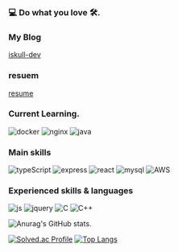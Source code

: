 ### 💻 Do what you love 🛠.
### My Blog
[iskull-dev](https://iskull-dev.tistory.com/)  
### resuem
[resume](https://skullkim.github.io/)
### Current Learning. 
![docker](https://img.shields.io/badge/Docker-%232496ED?logo=Docker&logoColor=white)
![nginx](https://img.shields.io/badge/nginx-%23009639?logo=nginx&logoColor=white)
![java](https://img.shields.io/badge/-java-%23007396?logo=Java&logoWidth=20)

### Main skills
![typeScript](https://img.shields.io/badge/TypeScript-%233178C6?logo=TypeScript&logoColor=white)
![express](https://img.shields.io/badge/-express-%23339933?logo=Express&logoWidth=20)
![react](https://img.shields.io/badge/-react-%2361DAFB?logo=React&logoWidth=20&logoColor=white)
![mysql](https://img.shields.io/badge/-mysql-%234479A1?logo=MySQL&logoColor=white&logoWidth=20)
![AWS](https://img.shields.io/badge/-AWS-%23232F3E?logo=Amazon%20AWS&logoWidth=20)  
  
### Experienced skills & languages
![js](https://img.shields.io/badge/-java%20script-%23F7DF1E?logo=JavaScript&logoColor=black&logoWidth=20)
![jquery](https://img.shields.io/badge/-Jquery-%230769AD?logo=jQuery&logoWidth=20)
![C](https://img.shields.io/badge/-C-%23A8B9CC?logo=C&logoColor=white&logoWidth=20)
![C++](https://img.shields.io/badge/-C%2B%2B-%2300599C?logo=C++)

![Anurag's GitHub stats](https://github-readme-stats.vercel.app/api?username=skullkim&show_icons=true&theme=radical). 

[![Solved.ac Profile](http://mazassumnida.wtf/api/v2/generate_badge?boj=iskull)](https://solved.ac/iskull/)  [![Top Langs](https://github-readme-stats.vercel.app/api/top-langs/?username=skullkim&langs_count=8&layout=compact)](https://github.com/anuraghazra/github-readme-stats)
<!--
**skullkim/skullkim** is a ✨ _special_ ✨ repository because its `README.md` (this file) appears on your GitHub profile.
 [![Linkedin Badge](https://img.shields.io/badge/-LinkedIn-blue?style=flat-square&logo=Linkedin&logoColor=white&link=https://www.linkedin.com/in/seong-yun-byeon-8183a8113/)](https://www.linkedin.com/in/seong-yun-byeon-8183a8113/)
Here are some ideas to get you started:

- 🔭 I’m currently working on ...
- 🌱 I’m currently learning ...
- 👯 I’m looking to collaborate on ...
- 🤔 I’m looking for help with ...
- 💬 Ask me about ...
- 📫 How to reach me: ...
- 😄 Pronouns: ...
- ⚡ Fun fact: ...
-->
